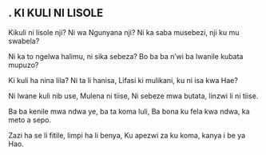 ## .  KI KULI NI LISOLE

Kikuli ni lisole nji? Ni wa Ngunyana nji?
Ni ka saba musebezi, nji ku mu swabela?


Ni ka to ngelwa halimu, ni sika sebeza?
Bo ba ba n’wi ba lwanile kubata mupuzo?


Ki kuli ha nina lila? Ni ta li hanisa,
Lifasi ki mulikani, ku ni isa kwa Hae?


Ni lwane kuli nib use, Mulena ni tiise,
Ni sebeze mwa butata, linzwi li ni tiise.


Ba ba kenile mwa ndwa ye, ba ta koma luli,
Ba bona ku fela kwa ndwa, ka meto a sepo.


Zazi ha se li fitile, limpi ha li benya,
Ku apezwi za ku koma, kanya i be ya Hao.


